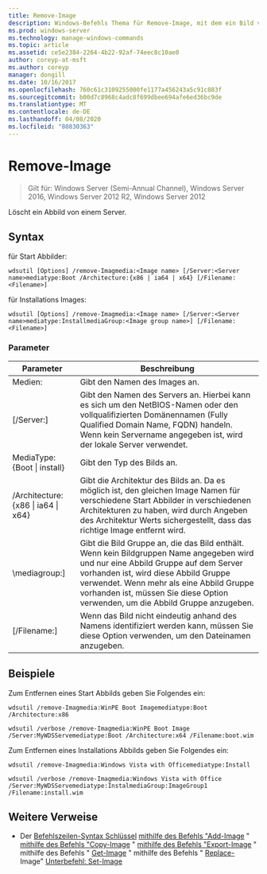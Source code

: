 ```yaml
---
title: Remove-Image
description: Windows-Befehls Thema für Remove-Image, mit dem ein Bild von einem Server gelöscht wird.
ms.prod: windows-server
ms.technology: manage-windows-commands
ms.topic: article
ms.assetid: ce5e2384-2264-4b22-92af-74eec8c10ae0
author: coreyp-at-msft
ms.author: coreyp
manager: dongill
ms.date: 10/16/2017
ms.openlocfilehash: 760c61c3109255000fe1177a456243a5c91c883f
ms.sourcegitcommit: b00d7c8968c4adc8f699dbee694afe6ed36bc9de
ms.translationtype: MT
ms.contentlocale: de-DE
ms.lasthandoff: 04/08/2020
ms.locfileid: "80830363"
---
```

# <a name="remove-image"></a>Remove-Image

>Gilt für: Windows Server (Semi-Annual Channel), Windows Server 2016, Windows Server 2012 R2, Windows Server 2012

Löscht ein Abbild von einem Server.

## <a name="syntax"></a>Syntax
für Start Abbilder:
```
wdsutil [Options] /remove-Imagmedia:<Image name> [/Server:<Server name>mediatype:Boot /Architecture:{x86 | ia64 | x64} [/Filename:<Filename>]
```
für Installations Images:
```
wdsutil [Options] /remove-Imagmedia:<Image name> [/Server:<Server name>mediatype:InstallmediaGroup:<Image group name>] [/Filename:<Filename>]
```
### <a name="parameters"></a>Parameter
|Parameter|Beschreibung|
|-------|--------|
Medien:<Image name>|Gibt den Namen des Images an.|
|[/Server:<Server name>]|Gibt den Namen des Servers an. Hierbei kann es sich um den NetBIOS-Namen oder den vollqualifizierten Domänennamen (Fully Qualified Domain Name, FQDN) handeln. Wenn kein Servername angegeben ist, wird der lokale Server verwendet.|
MediaType: {Boot &#124; install}|Gibt den Typ des Bilds an.|
|/Architecture: {x86 &#124; ia64 &#124; x64}|Gibt die Architektur des Bilds an. Da es möglich ist, den gleichen Image Namen für verschiedene Start Abbilder in verschiedenen Architekturen zu haben, wird durch Angeben des Architektur Werts sichergestellt, dass das richtige Image entfernt wird.|
|\mediagroup:<Image group name>]|Gibt die Bild Gruppe an, die das Bild enthält. Wenn kein Bildgruppen Name angegeben wird und nur eine Abbild Gruppe auf dem Server vorhanden ist, wird diese Abbild Gruppe verwendet. Wenn mehr als eine Abbild Gruppe vorhanden ist, müssen Sie diese Option verwenden, um die Abbild Gruppe anzugeben.|
|[/Filename:<File name>]|Wenn das Bild nicht eindeutig anhand des Namens identifiziert werden kann, müssen Sie diese Option verwenden, um den Dateinamen anzugeben.|
## <a name="examples"></a><a name=BKMK_examples></a>Beispiele
Zum Entfernen eines Start Abbilds geben Sie Folgendes ein:
```
wdsutil /remove-Imagmedia:WinPE Boot Imagemediatype:Boot /Architecture:x86
```
```
wdsutil /verbose /remove-Imagmedia:WinPE Boot Image /Server:MyWDSServemediatype:Boot /Architecture:x64 /Filename:boot.wim
```
Zum Entfernen eines Installations Abbilds geben Sie Folgendes ein:
```
wdsutil /remove-Imagmedia:Windows Vista with Officemediatype:Install
```
```
wdsutil /verbose /remove-Imagmedia:Windows Vista with Office /Server:MyWDSServemediatype:InstalmediaGroup:ImageGroup1 /Filename:install.wim
```
## <a name="additional-references"></a>Weitere Verweise
- Der [Befehlszeilen-Syntax Schlüssel](command-line-syntax-key.md)
[mithilfe des Befehls "Add-Image](using-the-add-image-command.md) "
[mithilfe des Befehls "Copy-Image](using-the-copy-image-command.md) "
[mithilfe des Befehls "Export-Image](using-the-export-image-command.md) "
mithilfe des Befehls " [Get-Image](using-the-get-image-command.md) "
mithilfe des Befehls " [Replace-](using-the-replace-image-command.md) Image"
[Unterbefehl: Set-Image](subcommand-set-image.md)

